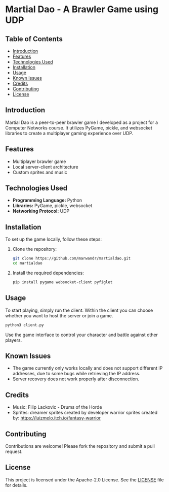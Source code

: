 # Martial Dao - A Brawler Game using UDP

## Table of Contents
- [Introduction](#introduction)
- [Features](#features)
- [Technologies Used](#technologies-used)
- [Installation](#installation)
- [Usage](#usage)
- [Known Issues](#known-issues)
- [Credits](#credits)
- [Contributing](#contributing)
- [License](#license)

## Introduction
Martial Dao is a peer-to-peer brawler game I developed as a project for a Computer Networks course. It utilizes PyGame, pickle, and websocket libraries to create a multiplayer gaming experience over UDP.

## Features
- Multiplayer brawler game
- Local server-client architecture
- Custom sprites and music

## Technologies Used
- **Programming Language:** Python
- **Libraries:** PyGame, pickle, websocket
- **Networking Protocol:** UDP

## Installation
To set up the game locally, follow these steps:

1. Clone the repository:
   ```bash
   git clone https://github.com/marwandr/martialdao.git
   cd martialdao

3. Install the required dependencies:
   ```bash
   pip install pygame websocket-client pyfiglet

## Usage
To start playing, simply run the client. Within the client you can choose whether you want to host the server or join a game.
   ```bash
   python3 client.py
```
Use the game interface to control your character and battle against other players.

## Known Issues
- The game currently only works locally and does not support different IP addresses, due to some bugs while retrieving the IP address.
- Server recovery does not work properly after disconnection.

## Credits
- Music: Filip Lackovic - Drums of the Horde
- Sprites:
     dreamer sprites created by developer
     warrior sprites created by: https://luizmelo.itch.io/fantasy-warrior

## Contributing
Contributions are welcome! Please fork the repository and submit a pull request.

## License
This project is licensed under the Apache-2.0 License. See the [LICENSE](LICENSE) file for details.
